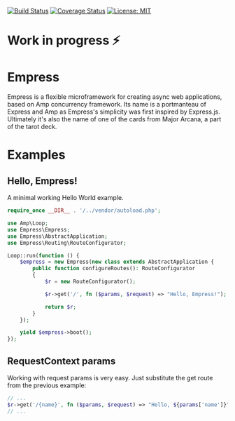 [![Build Status](https://travis-ci.com/empress-php/empress.svg?branch=master)](https://travis-ci.com/empress-php/empress)
[![Coverage Status](https://coveralls.io/repos/github/empress-php/empress/badge.svg)](https://coveralls.io/github/empress-php/empress)
[![License: MIT](https://img.shields.io/badge/License-MIT-yellow.svg)](https://opensource.org/licenses/MIT)

# Work in progress ⚡

# Empress
Empress is a flexible microframework for creating async web applications, based on Amp concurrency framework.
Its name is a portmanteau of Express and Amp as Empress's simplicity was first inspired by Express.js. Ultimately it's also the name
of one of the cards from Major Arcana, a part of the tarot deck.

# Examples
## Hello, Empress!
A minimal working Hello World example.

```php
require_once __DIR__ . '/../vendor/autoload.php';

use Amp\Loop;
use Empress\Empress;
use Empress\AbstractApplication;
use Empress\Routing\RouteConfigurator;

Loop::run(function () {
    $empress = new Empress(new class extends AbstractApplication {
        public function configureRoutes(): RouteConfigurator
        {
            $r = new RouteConfigurator();

            $r->get('/', fn ($params, $request) => "Hello, Empress!");

            return $r;
        }
    });

    yield $empress->boot();
});
```
## RequestContext params
Working with request params is very easy. Just substitute the get route from the previous example:
```php
// ...
$r->get('/{name}', fn ($params, $request) => "Hello, ${params['name']}");
// ...
```
